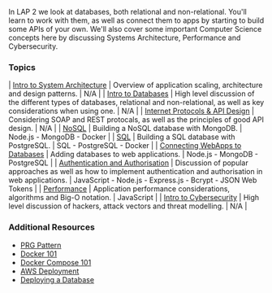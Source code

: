 In LAP 2 we look at databases, both relational and non-relational. You'll learn to work with them, as well as connect them to apps by starting to build some APIs of your own. We'll also cover some important Computer Science concepts here by discussing Systems Architecture, Performance and Cybersecurity.

### Topics
| [Intro to System Architecture](https://github.com/getfutureproof/fp_guides_wiki/wiki/Intro-to-System-Architecture) | Overview of application scaling, architecture and design patterns. | N/A |
| [Intro to Databases](https://github.com/getfutureproof/fp_guides_wiki/wiki/Intro-to-Databases) | High level discussion of the different types of databases, relational and non-relational, as well as key considerations when using one. | N/A |
| [Internet Protocols & API Design](https://github.com/getfutureproof/fp_guides_wiki/wiki/Internet-Protocols-&-API-Design) | Considering SOAP and REST protocals, as well as the principles of good API design. | N/A |
| [NoSQL](https://github.com/getfutureproof/fp_guides_wiki/wiki/NoSQL) | Building a NoSQL database with MongoDB. | Node.js - MongoDB - Docker |
| [SQL](https://github.com/getfutureproof/fp_guides_wiki/wiki/SQL) | Building a SQL database with PostgreSQL. | SQL - PostgreSQL - Docker |
| [Connecting WebApps to Databases](https://github.com/getfutureproof/fp_guides_wiki/wiki/Connecting-Webapps-to-Databases) | Adding databases to web applications. | Node.js - MongoDB - PostgreSQL |
| [Authentication and Authorisation](https://github.com/getfutureproof/fp_guides_wiki/wiki/Authentication-and-Authorisation) | Discussion of popular approaches as well as how to implement authentication and authorisation in web applications. | JavaScript - Node.js - Express.js - Bcrypt - JSON Web Tokens |
| [Performance](https://github.com/getfutureproof/fp_guides_wiki/wiki/Performance) | Application performance considerations, algorithms and Big-O notation. | JavaScript |
| [Intro to Cybersecurity](https://github.com/getfutureproof/fp_guides_wiki/wiki/Intro-to-Cybersecurity) | High level discussion of hackers, attack vectors and threat modelling. | N/A |

### Additional Resources
* [PRG Pattern](https://github.com/getfutureproof/fp_guides_wiki/wiki/PRG-Pattern)
* [Docker 101](https://github.com/getfutureproof/fp_guides_wiki/wiki/Docker-101-Cheatsheet)
* [Docker Compose 101](https://github.com/getfutureproof/fp_guides_wiki/wiki/Docker-Compose-101)
* [AWS Deployment](https://github.com/getfutureproof/fp_guides_wiki/wiki/AWS-Deployment)
* [Deploying a Database](https://github.com/getfutureproof/fp_guides_wiki/wiki/Deploying-a-Database)